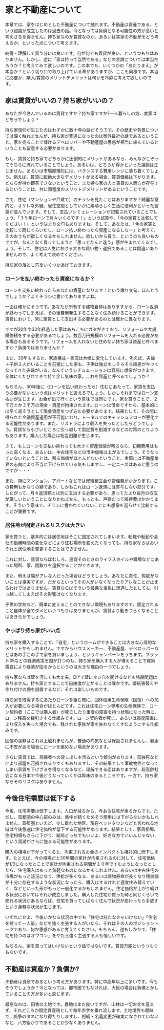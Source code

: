 # 家と不動産について

本章では、家をはじめとした不動産について触れます。不動産は資産である、という認識が成立したのは過去の話。今となっては負債となる可能性の方が高いと考えざるを得ません。持ち家なのか賃貸なのか、あるいは実家の不動産をどう考えるか、といった点について考えます。

納得・理解して買う分には良いです。何が何でも賃貸が良い、というつもりはありません。しかし、逆に「家は持って当然である」などの言説については本当だろうか？と考えてみて欲しいのです。この本でも、いくつかの「あたりまえ」が本当か？という切り口で取り上げている章がありますが、ここも同様です。本当に必要か、購入/賃貸のメリットデメリットは何かを冷静に考えて欲しいのです。

## 家は賃貸がいいの？持ち家がいいの？

あなたが今住んでいるのは賃貸ですか？持ち家ですか?一人暮らしの方、実家はどちらでしょう？

持ち家信仰が生じたのはわずかに数十年の話だそうです。その歴史や背景については深く触れませんが、持ち家が普通になったのは案外最近の話であるということ。家を売ることで儲けるデベロッパーや不動産屋の思惑が相当に絡んでいるということも留意する必要があります。

もし、賃貸と持ち家でどちらかに圧倒的にメリットがあるなら、みんながこぞってそちらに流れていることでしょう。あるいは、どちらが得かといった議論は生じません。あるいは市場原理的には、バランスする費用レンジに落ち着くでしょう。例えば、賃貸に超絶大きなデメリットがある場合、賃貸価格は下がります。どちらが得か即答できないということ、また持ち家の人と賃貸の人両方が存在するということは、共に同程度のメリットデメリットがあるということです。

さて、住宅（マンションや戸建て）のチラシを見たことはありますか？綺麗な室内と、オサレな外観、居住空間としていかに素晴らしく生活に便利かといった言葉が並んでいます。そして、支払いシミュレーションが記載されていることでしょう。「３５年ローンで月々いくらです！」という試算や、「今の家賃と比較してください！」という決まり文句もありますね。そして、あなたは、「今の家賃と比較して同じくらいだし、ローン払い終わったら資産になるしなー」と考えて、そのおうちが欲しくなるかもしれません。欲しいから買う、というのも良いものですが、なんとなく買ってしまうと「思ってたんと違う」感が生まれてくるでしょう。そして、住宅は人生における大きな買い物・選択であることは間違いありませんので、よく考えて決めてください。

持ち家の落とし穴をいくつかあげておきます。

### ローンを払い終わったら資産になるか？
ローンを支払い終わったらあなたの資産になります！という煽り文句、ほんとうでしょうか？よくチラシに書いてありますよね。

一面は確かにそうです。あなたが所有する建物自体はありますから、ローン返済が終わってしまえば、その後費用発生することなく住み続けることができます。賃貸において、常に家賃として支出する必要があるのとは確かに異なります。

ですが20年や30年経過した家はあちこちにガタがきており、リフォームや大規模修繕をする必要があるでしょう。数百万円規模のリフォームを入れる必要がある場合もあるそうです。リフォームを入れないと住めない持ち家は資産と呼べますか？負債ではありませんか？

また、30年もすると、家族構成・状況は大幅に変化しています。例えば、夫婦＋子供２人がいることを前提にした家も、子供は独立をしそろそろ段差がキツくなってきた夫婦がいる、なんていうシチュエーションは容易に想像がつきます。全体にくたびれてきて持て余し気味の家。これを資産と呼べるでしょうか？

もちろん、30年後に（ローンを払い終わったら）住むにあたって、家賃を支払う必要がないという点はメリットと言えるでしょう。しかしそれまではローン支払いが生じます。お金が出て行くという意味では同じです。家を買うことで、２千万とか３千万の現金・資産が拘束されます。ローンは借金ですから、基本的には早く返そうとして現金資産をつぎ込む必要があります。結果として、その間に得られた金融資産運用が不可能になり、トータルでのキャッシュフローが悪化する可能性があります。また、リストラにより収入を失ったとしたらどうでしょう。賃貸なら小さいところに引っ越して固定費を削減するなどの対策のとりようもあります。購入した場合は相当困難が生じます。

さて、もしローンを支払い終わっても大きく資産価値が残るなら、初期費用はもっと高くなる、あるいは、中古住宅などの市中価格は上がるでしょう。そうなっていないということは、残る価値がほとんどないということ。実際には不動産業界の志向により不当に下げられている気もしますし、一定ニーズはあると思うのですが・・・

また、特にマンション、アパートなどでは修繕積立金や管理費がかかります。この費用もかなりの額であり、しかもこれはローン返済には寄与しない部分です。したがって、月々返済額とは別に支出する必要があり、思ってたより毎月の収支が厳しいということになりかねません。もっとも、戸建だって維持費はかかります。そういう意味で、チラシに書かれていないことにも想像を巡らせて比較することが重要です。

### 居住地が固定されるリスクは大きい

家を買うと、基本的には居住地はそこに固定されてしまいます。転職や転勤や会社の勤務時間の変化などにより住む場所を変えたくなっても、持ち家ならばおいそれと居住地を変更することはできません。

これに対し、賃貸ならばむしろ、適宜そのときのライフスタイルや職場などにあった場所、家、間取りを選択することができます。

また、例えば隣がアレな人だった場合はどうでしょう。あなたに責任、瑕疵がないことは事実ですが、だからといってその人がいなくなったりアレなことが止まるわけではありません。賃貸ならばそういう最悪な事象に遭遇したとしても、引っ越してしまえばその影響はなくなります。

子供の学校など、簡単に変えることのできない環境もありますので、固定されること自体が全てダメというつもりはありませんが、賃貸より動きづらくなることはあきらかでしょう。

### やっぱり持ち家がいい点
持ち家を購入することで、「自宅」というホームができることは大きな心理的なメリットかもしれません。ですからハウスメーカー、不動産屋、デベロッパーなどはあの手この手で家を買いましょう、というキャンペーンをうちます。フラット35などの経済政策を国が打つのも、持ち家を購入する人が増えることで建築需要により経済が回るからというのは大きな理由の一つでしょう。

持ち家ならば壁を汚しても大丈夫。DIYで壁にネジ穴を開けるなども特段問題はありません。持ち家とすることで自由度が上がることは確かです。壁紙張替えや作り付けの棚を設置するなど、それは楽しいものです。

持ち家を取得するにあたりローンを組む際に、団体信用生命保険（団信）への加入が必要になる場合がほとんどです。これは住宅ローン専用の生命保険で、ローン契約者（ここでは購入者）が死亡したり重度の障害を持つ状態になった時に、ローン残高を棒引きする仕組みです。ローン契約者が死亡、あるいは高度障害により収入を失った場合でも、残された家族が家を失わなくてすむようにする仕組みです。

団信の是非はこれ以上触れませんが、普通の病気などは保証されませんし、健康に不安がある場合にローンを組めない場合があります。

さらに賃貸では、高齢者への貸し出しを渋るという傾向があります。孤独死などにより部屋を汚損されるりすくもありますし、その結果として事故物件となってしまい家賃を下げざるを得なくなるなど、理解できる面はありますが、超高齢社会になる日本で今後どうなっていくかは興味のあるところです。一方で、持ち家ならそのリスクはありません。

## 今後住宅需要は低下する
今後、住宅需要は低下します。人口が減るから、今ある住宅が余るからです。ただし、首都圏の中心部のみは、集中が続くためそう簡単には下がらないかもしれません。首都圏といえど、少し離れた地区、現在ベッドタウンなどと言われる地域は今後急速に住宅価格が低下する可能性があります。結果として、家賃相場、住宅相場もさらに下がり、結局どっちでもいいよ、好きな方でいいんじゃない、という風潮がさらに強まる可能性があります。

購入の相場が下がってくると、拘束されるお金のインパクトも相対的に低下します。たとえば、今の相場だと30年間の家計が拘束されるのに対して、住宅価格が1/3になったとことで家計が拘束される期間が１０年ですむようになったとしたら、住宅購入はもっと気軽なものになるかもしれません。あるいは中古住宅の市場がもっと活況になり、供給が多くなる、あるいは建物寿命が長くなり残価値が十分に存在するような状況になったら、購入はするけれど適宜住み替えていく、などといった形がもっと一般化するかもしれません。住宅価格が上がり続ける状況においてはそれが成立しました。購入した住宅が買った時と同じくらいで売れる状況があるならば、住宅を買ってしばらく住んで状況が変わったら手放すという身軽な状況が生じます。

いずれにせよ、今後いかなる状況の中でも「住宅は持たなきゃいけない」「住宅を持って一人前」などを強く主張する人がいたら、それはその人のポジショントークであり、何か思惑があると考えてください。もちろん、逆もしかりで、「住宅を持つのはオワコン」をやたら強く主張する人も怪しいです。

もちろん、家を買ってはいけないという話ではないです。賃貸万能というつもりもないです。

## 不動産は資産か？負債か?
不動産は資産であるという考え方があります。特に中高年以上に多いです。今もそうでしょうか？今となっては、都市圏でもなければ、大抵の場合は負債とかしていることの方が多いと感じます。

最悪なのは、田舎の土地です。農地はまだ良いですが、山林は一切お金を産まず、それどころか固定資産税として毎年赤字を垂れ流します。土地境界も曖昧で、係争のタネになり得たりしますし、相続・名義変更が確実になされていないなど、八方塞がりであることが少なくありません。

